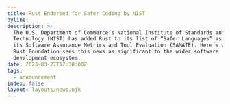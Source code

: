 ```yaml
---
title: Rust Endorsed for Safer Coding by NIST
byline:
description: >-
  The U.S. Department of Commerce’s National Institute of Standards and
  Technology (NIST) has added Rust to its list of “Safer Languages” as part of
  its Software Assurance Metrics and Tool Evaluation (SAMATE). Here’s why the
  Rust Foundation sees this news as significant to the wider software
  development ecosystem. 
date: 2023-03-27T12:30:00Z
tags:
  - announcement
index: false
layout: layouts/news.njk
---
```


